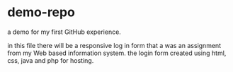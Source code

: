 # demo-repo


a demo for my first GitHub experience.

in this file there will be a responsive log in form that a was an assignment from my Web based information system. the login form created using html, css, java and php for hosting.


